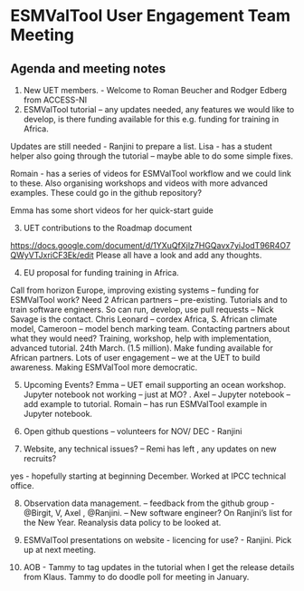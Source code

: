 # ESMValTool User Engagement Team Meeting  
## Agenda and meeting notes

1.	New UET members.  - Welcome to Roman Beucher and Rodger Edberg from ACCESS-NI
2.	ESMValTool tutorial – any updates needed, any features we would like to develop, is there funding available for this e.g. funding for training in Africa. 

Updates are still needed  - Ranjini to prepare a list. 
Lisa  - has a student helper also going through the tutorial – maybe able to do some simple fixes. 

Romain  - has a series of videos for ESMValTool workflow and we could link to these.  Also organising workshops and videos with more advanced examples. These could go in the github repository? 

Emma has some short videos  for her quick-start guide


3.	UET contributions to the Roadmap document
   
https://docs.google.com/document/d/1YXuQfXjlz7HGQavx7yiJodT96R4O7QWyVTJxriCF3Ek/edit
Please all have a look and add any thoughts.

4.	EU proposal for funding training in Africa. 

Call from horizon Europe, improving existing systems – funding for ESMValTool work? Need 2 African partners – pre-existing.  Tutorials and to train software engineers. So can run, develop, use pull requests – Nick Savage is the contact. Chris Leonard – cordex Africa, S. African climate model, Cameroon – model bench marking team.  Contacting partners about what they would need? Training, workshop, help with implementation, advanced tutorial. 24th March. (1.5 million). Make funding available for African partners. Lots of user engagement – we at the UET to build awareness. Making ESMValTool more democratic. 


5.	Upcoming Events? 
Emma – UET email supporting an ocean workshop. 
 Jupyter notebook not working – just at MO? .
 Axel – Jupyter notebook – add example to tutorial. 
Romain – has run ESMValTool example in Jupyter notebook. 

6.	Open github questions – volunteers for NOV/ DEC  - Ranjini

7.	Website, any technical issues?  – Remi has left , any updates on new recruits?  

yes -  hopefully starting at beginning December. Worked at IPCC technical office. 


8.	Observation data management. – feedback from the github group - @Birgit, V, Axel , @Ranjini.  – New software engineer? On Ranjini’s list for the New Year. Reanalysis data policy to be looked at. 

9.	ESMValTool presentations on website   - licencing for use?  - Ranjini. Pick up at next meeting. 


10.	 AOB  - Tammy to tag updates in the tutorial when I get the release details  from Klaus. Tammy to do doodle poll for meeting in January. 
